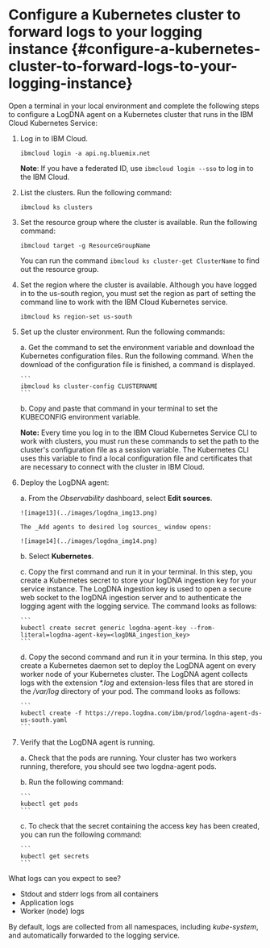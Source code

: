 # Configure a Kubernetes cluster to forward logs to your logging instance {#configure-a-kubernetes-cluster-to-forward-logs-to-your-logging-instance}

Open a terminal in your local environment and complete the following steps to configure a LogDNA agent on a Kubernetes cluster that runs in the IBM Cloud Kubernetes Service:

1.  Log in to IBM Cloud.

    ```
    ibmcloud login -a api.ng.bluemix.net
    ```

    **Note**: If you have a federated ID, use `ibmcloud login --sso` to log in to the IBM Cloud.

2.  List the clusters. Run the following command:

    ```
    ibmcloud ks clusters
    ```

3.  Set the resource group where the cluster is available. Run the following command:

    ```
    ibmcloud target -g ResourceGroupName
    ```

    You can run the command `ibmcloud ks cluster-get ClusterName` to find out the resource group.

4.  Set the region where the cluster is available. Although you have logged in to the us-south region, you must set the region as part of setting the command line to work with the IBM Cloud Kubernetes service.

    ```
    ibmcloud ks region-set us-south
    ```

5.  Set up the cluster environment. Run the following commands:
    
    a.  Get the command to set the environment variable and download the Kubernetes configuration files. Run the following command. When the download of the configuration file is finished, a command is displayed.

        ```
        ibmcloud ks cluster-config CLUSTERNAME
        ```

    b.  Copy and paste that command in your terminal to set the KUBECONFIG environment variable.

    **Note:** Every time you log in to the IBM Cloud Kubernetes Service CLI to work with clusters, you must run these commands to set the path to the cluster&#039;s configuration file as a session variable. The Kubernetes CLI uses this variable to find a local configuration file and certificates that are necessary to connect with the cluster in IBM Cloud.

6.  Deploy the LogDNA agent:
    
    a.  From the _Observability_ dashboard, select **Edit sources**.

        ![image13](../images/logdna_img13.png)

        The _Add agents to desired log sources_ window opens:

        ![image14](../images/logdna_img14.png)

    b.  Select **Kubernetes**.

    c.  Copy the first command and run it in your terminal. In this step, you create a Kubernetes secret to store your logDNA ingestion key for your service instance. The LogDNA ingestion key is used to open a secure web socket to the logDNA ingestion server and to authenticate the logging agent with the logging service. The command looks as follows:

        ```
        kubectl create secret generic logdna-agent-key --from-literal=logdna-agent-key=<logDNA_ingestion_key>
        ```

    d.  Copy the second command and run it in your termina. In this step, you create a Kubernetes daemon set to deploy the LogDNA agent on every worker node of your Kubernetes cluster. The LogDNA agent collects logs with the extension _*.log_ and extension-less files that are stored in the _/var/log_ directory of your pod. The command looks as follows:

        ```
        kubectl create -f https://repo.logdna.com/ibm/prod/logdna-agent-ds-us-south.yaml
        ```

7.  Verify that the LogDNA agent is running.
    
    a.  Check that the pods are running. Your cluster has two workers running, therefore, you should see two logdna-agent pods.
    
    b.  Run the following command:

        ```
        kubectl get pods
        ```

    c.  To check that the secret containing the access key has been created, you can run the following command:

        ```
        kubectl get secrets
        ```

What logs can you expect to see?

*   Stdout and stderr logs from all containers
*   Application logs
*   Worker (node) logs

By default, logs are collected from all namespaces, including _kube-system_, and automatically forwarded to the logging service.

